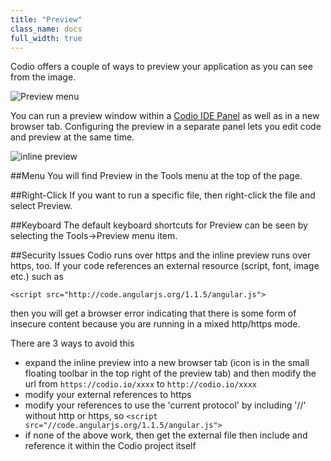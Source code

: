 ```yaml
---
title: "Preview"
class_name: docs
full_width: true
---
```


Codio offers a couple of ways to preview your application as you can see from the image.

![Preview menu](/img/docs/preview.png)

You can run a preview window within a [Codio IDE Panel](/docs/panels) as well as in a new browser tab. Configuring the preview in a separate panel lets you edit code and preview at the same time.

![inline preview](/img/docs/inline-preview.png)

##Menu
You will find Preview in the Tools menu at the top of the page.

##Right-Click
If you want to run a specific file, then right-click the file and select Preview.

##Keyboard
The default keyboard shortcuts for Preview can be seen by selecting the Tools->Preview menu item.

##Security Issues
Codio runs over https and the inline preview runs over https, too. If your code references an external resource (script, font, image etc.) such as

	<script src="http://code.angularjs.org/1.1.5/angular.js">

then you will get a browser error indicating that there is some form of insecure content because you are running in a mixed http/https mode.

There are 3 ways to avoid this

- expand the inline preview into a new browser tab (icon is in the small floating toolbar in the top right of the preview tab) and then modify the url from `https://codio.io/xxxx` to `http://codio.io/xxxx`
- modify your external references to https
- modify your references to use the 'current protocol' by including '//' without http or https, so `<script src="//code.angularjs.org/1.1.5/angular.js">`
- if none of the above work, then get the external file then include and reference it within the Codio project itself




